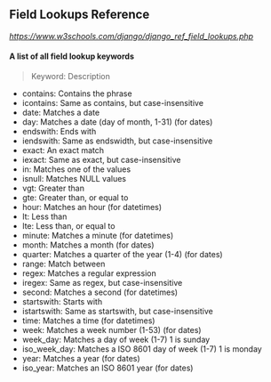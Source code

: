 ## Field Lookups Reference
_https://www.w3schools.com/django/django_ref_field_lookups.php_

#### A list of all field lookup keywords

> Keyword: Description

- contains: Contains the phrase
- icontains: Same as contains, but case-insensitive
- date: Matches a date 
- day: Matches a date (day of month, 1-31) (for dates)
- endswith: Ends with
- iendswith: Same as endswidth, but case-insensitive
- exact: An exact match
- iexact: Same as exact, but case-insensitive
- in: Matches one of the values
- isnull: Matches NULL values
- vgt: Greater than
- gte: Greater than, or equal to
- hour: Matches an hour (for datetimes)
- lt: Less than
- lte: Less than, or equal to
- minute: Matches a minute (for datetimes)
- month: Matches a month (for dates)
- quarter: Matches a quarter of the year (1-4) (for dates)
- range: Match between
- regex: Matches a regular expression
- iregex: Same as regex, but case-insensitive
- second: Matches a second (for datetimes)
- startswith: Starts with
- istartswith: Same as startswith, but case-insensitive
- time: Matches a time (for datetimes)
- week: Matches a week number (1-53) (for dates)
- week_day: Matches a day of week (1-7) 1 is sunday
- iso_week_day: Matches a ISO 8601 day of week (1-7) 1 is monday
- year: Matches a year (for dates)
- iso_year: Matches an ISO 8601 year (for dates)

